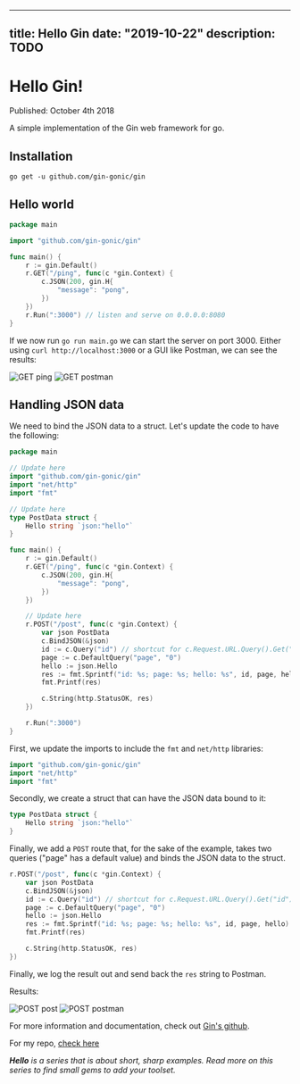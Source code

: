 
---
title: Hello Gin
date: "2019-10-22"
description: TODO
---

# Hello Gin!

Published: October 4th 2018

A simple implementation of the Gin web framework for go.

## Installation

```shell
go get -u github.com/gin-gonic/gin
```

## Hello world

```go
package main

import "github.com/gin-gonic/gin"

func main() {
    r := gin.Default()
    r.GET("/ping", func(c *gin.Context) {
        c.JSON(200, gin.H{
            "message": "pong",
        })
    })
    r.Run(":3000") // listen and serve on 0.0.0.0:8080
}
```

If we now run `go run main.go` we can start the server on port 3000. Either using `curl http://localhost:3000` or a GUI like Postman, we can see the results:

![GET ping](https://res.cloudinary.com/gitgoodclub/image/upload/v1538628243/getCLI-compressed.png 'GET ping')
![GET postman](https://res.cloudinary.com/gitgoodclub/image/upload/v1538628243/getPostman-compressed.png 'GET Postman')

## Handling JSON data

We need to bind the JSON data to a struct. Let's update the code to have the following:

```go
package main

// Update here
import "github.com/gin-gonic/gin"
import "net/http"
import "fmt"

// Update here
type PostData struct {
    Hello string `json:"hello"`
}

func main() {
    r := gin.Default()
    r.GET("/ping", func(c *gin.Context) {
        c.JSON(200, gin.H{
            "message": "pong",
        })
    })

    // Update here
    r.POST("/post", func(c *gin.Context) {
        var json PostData
        c.BindJSON(&json)
        id := c.Query("id") // shortcut for c.Request.URL.Query().Get("id")
        page := c.DefaultQuery("page", "0")
        hello := json.Hello
        res := fmt.Sprintf("id: %s; page: %s; hello: %s", id, page, hello)
        fmt.Printf(res)

        c.String(http.StatusOK, res)
    })

    r.Run(":3000")
}
```

First, we update the imports to include the `fmt` and `net/http` libraries:

```go
import "github.com/gin-gonic/gin"
import "net/http"
import "fmt"
```

Secondly, we create a struct that can have the JSON data bound to it:

```go
type PostData struct {
    Hello string `json:"hello"`
}
```

Finally, we add a `POST` route that, for the sake of the example, takes two queries ("page" has a default value) and binds the JSON data to the struct.

```go
r.POST("/post", func(c *gin.Context) {
    var json PostData
    c.BindJSON(&json)
    id := c.Query("id") // shortcut for c.Request.URL.Query().Get("id")
    page := c.DefaultQuery("page", "0")
    hello := json.Hello
    res := fmt.Sprintf("id: %s; page: %s; hello: %s", id, page, hello)
    fmt.Printf(res)

    c.String(http.StatusOK, res)
})
```

Finally, we log the result out and send back the `res` string to Postman.

Results:

![POST post](https://res.cloudinary.com/gitgoodclub/image/upload/v1538628243/postCLI-compressed.png 'POST post')
![POST postman](https://res.cloudinary.com/gitgoodclub/image/upload/v1538628244/postPostman-compressed.png 'POST Postman')

For more information and documentation, check out [Gin's github](https://github.com/gin-gonic/gin).

For my repo, [check here](https://github.com/okeeffed/hello-gin)

_**Hello** is a series that is about short, sharp examples. Read more on this series to find small gems to add your toolset._

